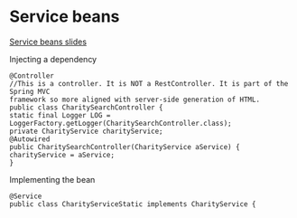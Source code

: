 # Service beans

[Service beans slides](https://learningcentral.cf.ac.uk/webapps/blackboard/execute/content/file?cmd=view&content_id=_4842095_1&course_id=_387554_1)

Injecting a dependency

```
@Controller
//This is a controller. It is NOT a RestController. It is part of the Spring MVC
framework so more aligned with server-side generation of HTML.
public class CharitySearchController {
static final Logger LOG = LoggerFactory.getLogger(CharitySearchController.class);
private CharityService charityService;
@Autowired
public CharitySearchController(CharityService aService) {
charityService = aService;
}
```

Implementing the bean
```
@Service
public class CharityServiceStatic implements CharityService {
```
